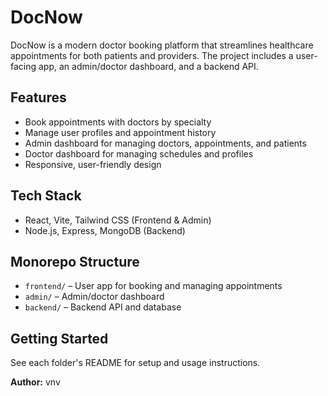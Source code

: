 # DocNow

DocNow is a modern doctor booking platform that streamlines healthcare appointments for both patients and providers. The project includes a user-facing app, an admin/doctor dashboard, and a backend API.

## Features
- Book appointments with doctors by specialty
- Manage user profiles and appointment history
- Admin dashboard for managing doctors, appointments, and patients
- Doctor dashboard for managing schedules and profiles
- Responsive, user-friendly design

## Tech Stack
- React, Vite, Tailwind CSS (Frontend & Admin)
- Node.js, Express, MongoDB (Backend)

## Monorepo Structure
- `frontend/` – User app for booking and managing appointments
- `admin/` – Admin/doctor dashboard
- `backend/` – Backend API and database

## Getting Started
See each folder's README for setup and usage instructions.

**Author:** vnv
